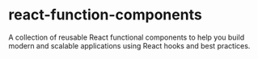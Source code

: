 # react-function-components
A collection of reusable React functional components to help you build modern and scalable applications using React hooks and best practices.
